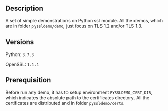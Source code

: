 ## Description
A set of simple demonstrations on Python ssl module. All the demos, which are in folder `pyssldemo/demo`, just focus on TLS 1.2 and/or TLS 1.3.

## Versions
Python: `3.7.3`

OpenSSL: `1.1.1`

## Prerequisition
Before run any demo, it has to setup environment `PYSSLDEMO_CERT_DIR`, which indicates the absolute path to the certificates directory. All the certificates are distributed and in folder `pyssldemo/certs`.
